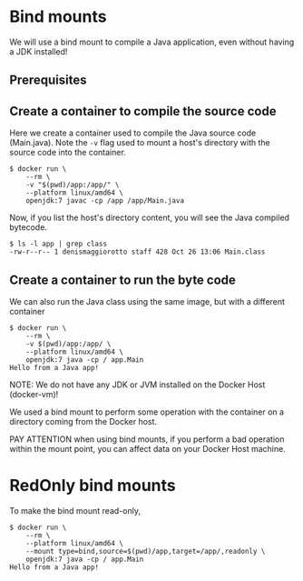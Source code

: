 # Bind mounts

We will use a bind mount to compile a Java application, even without having a JDK installed!

## Prerequisites


## Create a container to compile the source code

Here we create a container used to compile the Java source code (Main.java). 
Note the `-v` flag used to mount a host's directory with the source code into the container.

```console
$ docker run \
    --rm \
    -v "$(pwd)/app:/app/" \
    --platform linux/amd64 \
    openjdk:7 javac -cp /app /app/Main.java
```

Now, if you list the host's directory content, you will see the Java compiled bytecode.

```console
$ ls -l app | grep class
-rw-r--r-- 1 denismaggiorotto staff 428 Oct 26 13:06 Main.class
```

## Create a container to run the byte code

We can also run the Java class using the same image, but with a different container

```console
$ docker run \
    --rm \
    -v $(pwd)/app:/app/ \
    --platform linux/amd64 \
    openjdk:7 java -cp / app.Main
Hello from a Java app!
```

NOTE: We do not have any JDK or JVM installed on the Docker Host (docker-vm)!

We used a bind mount to perform some operation with the container on a directory coming from the Docker host.

PAY ATTENTION when using bind mounts, if you perform a bad operation within the mount point, you can affect data on your Docker Host machine.

# RedOnly bind mounts

To make the bind mount read-only, 

```console
$ docker run \
    --rm \
    --platform linux/amd64 \
    --mount type=bind,source=$(pwd)/app,target=/app/,readonly \
    openjdk:7 java -cp / app.Main
Hello from a Java app!
```



